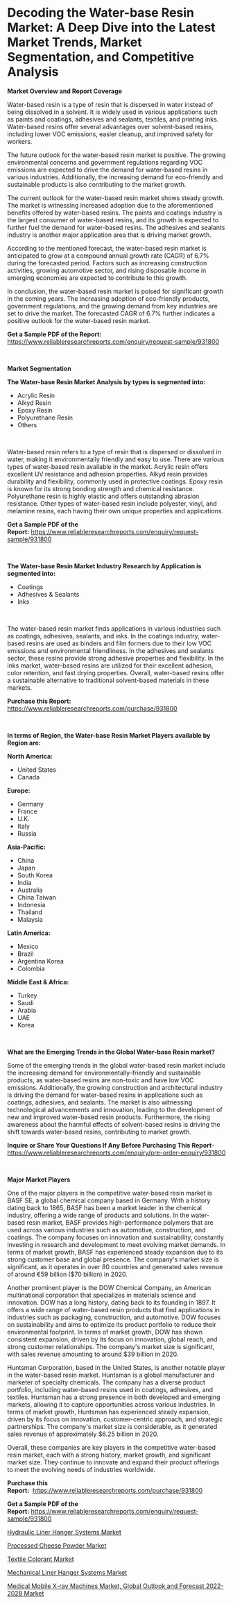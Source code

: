 <p><h1>Decoding the Water-base Resin Market: A Deep Dive into the Latest Market Trends, Market Segmentation, and Competitive Analysis</h1></p><p><strong>Market Overview and Report Coverage</strong></p>
<p><p>Water-based resin is a type of resin that is dispersed in water instead of being dissolved in a solvent. It is widely used in various applications such as paints and coatings, adhesives and sealants, textiles, and printing inks. Water-based resins offer several advantages over solvent-based resins, including lower VOC emissions, easier cleanup, and improved safety for workers.</p><p>The future outlook for the water-based resin market is positive. The growing environmental concerns and government regulations regarding VOC emissions are expected to drive the demand for water-based resins in various industries. Additionally, the increasing demand for eco-friendly and sustainable products is also contributing to the market growth.</p><p>The current outlook for the water-based resin market shows steady growth. The market is witnessing increased adoption due to the aforementioned benefits offered by water-based resins. The paints and coatings industry is the largest consumer of water-based resins, and its growth is expected to further fuel the demand for water-based resins. The adhesives and sealants industry is another major application area that is driving market growth.</p><p>According to the mentioned forecast, the water-based resin market is anticipated to grow at a compound annual growth rate (CAGR) of 6.7% during the forecasted period. Factors such as increasing construction activities, growing automotive sector, and rising disposable income in emerging economies are expected to contribute to this growth.</p><p>In conclusion, the water-based resin market is poised for significant growth in the coming years. The increasing adoption of eco-friendly products, government regulations, and the growing demand from key industries are set to drive the market. The forecasted CAGR of 6.7% further indicates a positive outlook for the water-based resin market.</p></p>
<p><strong>Get a Sample PDF of the Report:</strong> <a href="https://www.reliableresearchreports.com/enquiry/request-sample/931800">https://www.reliableresearchreports.com/enquiry/request-sample/931800</a></p>
<p>&nbsp;</p>
<p><strong>Market Segmentation</strong></p>
<p><strong>The Water-base Resin Market Analysis by types is segmented into:</strong></p>
<p><ul><li>Acrylic Resin</li><li>Alkyd Resin</li><li>Epoxy Resin</li><li>Polyurethane Resin</li><li>Others</li></ul></p>
<p>&nbsp;</p>
<p><p>Water-based resin refers to a type of resin that is dispersed or dissolved in water, making it environmentally friendly and easy to use. There are various types of water-based resin available in the market. Acrylic resin offers excellent UV resistance and adhesion properties. Alkyd resin provides durability and flexibility, commonly used in protective coatings. Epoxy resin is known for its strong bonding strength and chemical resistance. Polyurethane resin is highly elastic and offers outstanding abrasion resistance. Other types of water-based resin include polyester, vinyl, and melamine resins, each having their own unique properties and applications.</p></p>
<p><strong>Get a Sample PDF of the Report:</strong>&nbsp;<a href="https://www.reliableresearchreports.com/enquiry/request-sample/931800">https://www.reliableresearchreports.com/enquiry/request-sample/931800</a></p>
<p>&nbsp;</p>
<p><strong>The Water-base Resin Market Industry Research by Application is segmented into:</strong></p>
<p><ul><li>Coatings</li><li>Adhesives & Sealants</li><li>Inks</li></ul></p>
<p>&nbsp;</p>
<p><p>The water-based resin market finds applications in various industries such as coatings, adhesives, sealants, and inks. In the coatings industry, water-based resins are used as binders and film formers due to their low VOC emissions and environmental friendliness. In the adhesives and sealants sector, these resins provide strong adhesive properties and flexibility. In the inks market, water-based resins are utilized for their excellent adhesion, color retention, and fast drying properties. Overall, water-based resins offer a sustainable alternative to traditional solvent-based materials in these markets.</p></p>
<p><strong>Purchase this Report:</strong>&nbsp; <a href="https://www.reliableresearchreports.com/purchase/931800">https://www.reliableresearchreports.com/purchase/931800</a></p>
<p>&nbsp;</p>
<p><strong>In terms of Region, the Water-base Resin Market Players available by Region are:</strong></p>
<p>
    <p> <strong> North America: </strong>
        <ul>
            <li>United States</li>
            <li>Canada</li>
        </ul>
        </p> 
    <p> <strong> Europe: </strong>
        <ul>
            <li>Germany</li>
            <li>France</li>
            <li>U.K.</li>
            <li>Italy</li>
            <li>Russia</li>
        </ul>
        </p> 
    <p> <strong> Asia-Pacific: </strong>
        <ul>
            <li>China</li>
            <li>Japan</li>
            <li>South Korea</li>
            <li>India</li>
            <li>Australia</li>
            <li>China Taiwan</li>
            <li>Indonesia</li>
            <li>Thailand</li>
            <li>Malaysia</li>
        </ul>
        </p> 
    <p> <strong> Latin America: </strong>
        <ul>
            <li>Mexico</li>
            <li>Brazil</li>
            <li>Argentina Korea</li>
            <li>Colombia</li>
        </ul>
        </p> 
    <p> <strong> Middle East & Africa: </strong>
        <ul>
            <li>Turkey</li>
            <li>Saudi</li>
            <li>Arabia</li>
            <li>UAE</li>
            <li>Korea</li>
        </ul>
    </p>
    </p>
<p>&nbsp;</p>
<p><strong>What are the Emerging Trends in the Global Water-base Resin market?</strong></p>
<p><p>Some of the emerging trends in the global water-based resin market include the increasing demand for environmentally-friendly and sustainable products, as water-based resins are non-toxic and have low VOC emissions. Additionally, the growing construction and architectural industry is driving the demand for water-based resins in applications such as coatings, adhesives, and sealants. The market is also witnessing technological advancements and innovation, leading to the development of new and improved water-based resin products. Furthermore, the rising awareness about the harmful effects of solvent-based resins is driving the shift towards water-based resins, contributing to market growth.</p></p>
<p><strong>Inquire or Share Your Questions If Any Before Purchasing This Report</strong>- <a href="https://www.reliableresearchreports.com/enquiry/pre-order-enquiry/931800">https://www.reliableresearchreports.com/enquiry/pre-order-enquiry/931800</a></p>
<p>&nbsp;</p>
<p><strong>Major Market Players</strong></p>
<p><p>One of the major players in the competitive water-based resin market is BASF SE, a global chemical company based in Germany. With a history dating back to 1865, BASF has been a market leader in the chemical industry, offering a wide range of products and solutions. In the water-based resin market, BASF provides high-performance polymers that are used across various industries such as automotive, construction, and coatings. The company focuses on innovation and sustainability, constantly investing in research and development to meet evolving market demands. In terms of market growth, BASF has experienced steady expansion due to its strong customer base and global presence. The company's market size is significant, as it operates in over 80 countries and generated sales revenue of around €59 billion ($70 billion) in 2020.</p><p>Another prominent player is the DOW Chemical Company, an American multinational corporation that specializes in materials science and innovation. DOW has a long history, dating back to its founding in 1897. It offers a wide range of water-based resin products that find applications in industries such as packaging, construction, and automotive. DOW focuses on sustainability and aims to optimize its product portfolio to reduce their environmental footprint. In terms of market growth, DOW has shown consistent expansion, driven by its focus on innovation, global reach, and strong customer relationships. The company's market size is significant, with sales revenue amounting to around $39 billion in 2020.</p><p>Huntsman Corporation, based in the United States, is another notable player in the water-based resin market. Huntsman is a global manufacturer and marketer of specialty chemicals. The company has a diverse product portfolio, including water-based resins used in coatings, adhesives, and textiles. Huntsman has a strong presence in both developed and emerging markets, allowing it to capture opportunities across various industries. In terms of market growth, Huntsman has experienced steady expansion, driven by its focus on innovation, customer-centric approach, and strategic partnerships. The company's market size is considerable, as it generated sales revenue of approximately $6.25 billion in 2020.</p><p>Overall, these companies are key players in the competitive water-based resin market, each with a strong history, market growth, and significant market size. They continue to innovate and expand their product offerings to meet the evolving needs of industries worldwide.</p></p>
<p><strong>Purchase this Report:</strong>&nbsp;&nbsp;<a href="https://www.reliableresearchreports.com/purchase/931800">https://www.reliableresearchreports.com/purchase/931800</a></p>
<p></p>
<p><strong>Get a Sample PDF of the Report:</strong>&nbsp;<a href="https://www.reliableresearchreports.com/enquiry/request-sample/931800">https://www.reliableresearchreports.com/enquiry/request-sample/931800</a></p>
<p><p><a href="https://medium.com/@briaabshire64/hydraulic-liner-hanger-systems-market-size-growth-forecast-2023-2030-7a9460843103">Hydraulic Liner Hanger Systems Market</a></p><p><a href="https://www.reportprime.com/processed-cheese-powder-r6120">Processed Cheese Powder Market</a></p><p><a href="https://www.linkedin.com/pulse/textile-colorant-market-size-2023-2030-global-industrial-schue/">Textile Colorant Market</a></p><p><a href="https://medium.com/@dougschmidt645/mechanical-liner-hanger-systems-market-size-growth-forecast-2023-2030-3ab198303440">Mechanical Liner Hanger Systems Market</a></p><p><a href="https://issuu.com/reportprime-2/docs/medical-mobile-x-ray-machines-market-global-outloo?fr=xKAE9_zU1NQ">Medical Mobile X-ray Machines Market, Global Outlook and Forecast 2022-2028 Market</a></p></p>